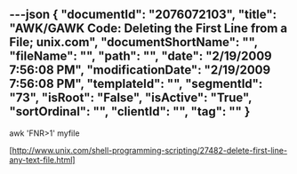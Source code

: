 ---json
{
  "documentId": "2076072103",
  "title": "AWK/GAWK Code: Deleting the First Line from a File; unix.com",
  "documentShortName": "",
  "fileName": "",
  "path": "",
  "date": "2/19/2009 7:56:08 PM",
  "modificationDate": "2/19/2009 7:56:08 PM",
  "templateId": "",
  "segmentId": "73",
  "isRoot": "False",
  "isActive": "True",
  "sortOrdinal": "",
  "clientId": "",
  "tag": ""
}
---

awk 'FNR&gt;1' myfile

[http://www.unix.com/shell-programming-scripting/27482-delete-first-line-any-text-file.html]
